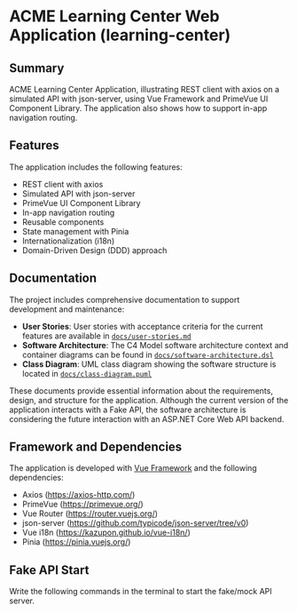 # ACME Learning Center Web Application (learning-center)

## Summary

ACME Learning Center Application, illustrating REST client with axios on a simulated API with json-server, using Vue Framework and PrimeVue UI Component Library. The application also shows how to support in-app navigation routing.

## Features

The application includes the following features:

- REST client with axios
- Simulated API with json-server
- PrimeVue UI Component Library
- In-app navigation routing
- Reusable components
- State management with Pinia
- Internationalization (i18n)
- Domain-Driven Design (DDD) approach

## Documentation

The project includes comprehensive documentation to support development and maintenance:

- **User Stories**: User stories with acceptance criteria for the current features are available in [`docs/user-stories.md`](docs/user-stories.md)
- **Software Architecture**: The C4 Model software architecture context and container diagrams can be found in [`docs/software-architecture.dsl`](docs/software-architecture.dsl)
- **Class Diagram**: UML class diagram showing the software structure is located in [`docs/class-diagram.puml`](docs/class-diagram.puml)

These documents provide essential information about the requirements, design, and structure for the application. Although the current version of the application interacts with a Fake API, the software architecture is considering the future interaction with an ASP.NET Core Web API backend.

## Framework and Dependencies

The application is developed with [Vue Framework](https://vuejs.org/) and the following dependencies:

- Axios (https://axios-http.com/)
- PrimeVue (https://primevue.org/)
- Vue Router (https://router.vuejs.org/)
- json-server (https://github.com/typicode/json-server/tree/v0)
- Vue i18n (https://kazupon.github.io/vue-i18n/)
- Pinia (https://pinia.vuejs.org/)

## Fake API Start

Write the following commands in the terminal to start the fake/mock API server.